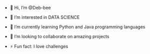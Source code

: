- 👋 Hi, I’m @Deb-bee
- 👀 I’m interested in DATA SCIENCE
- 🌱 I’m currently learning Python and Java programming languages
- 💞️ I’m looking to collaborate on amazing projects

- ⚡ Fun fact: I love challenges

<!---
Deb-bee/Deb-bee is a ✨ special ✨ repository because its `README.md` (this file) appears on your GitHub profile.
You can click the Preview link to take a look at your changes.
--->
